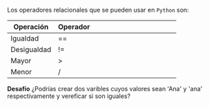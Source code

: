 Los operadores relacionales que se pueden usar en `Python` son:

|Operación	|Operador | | | | | | | | | | | | |
|-------------	|----------	|---	|---	|---	|---	|---	|---	|---	|---	|---	|---	|---	|---	|
| Igualdad | == | | | | | | | | | | | | |
| Desigualdad | != | | | | | | | | | | | | |
| Mayor | > | | | | | | | | | | | | |
| Menor | / | | | | | | | | | | | | |

**Desafío**
¿Podrías crear dos varibles cuyos valores sean 'Ana' y 'ana' respectivamente y vereficar si son iguales?